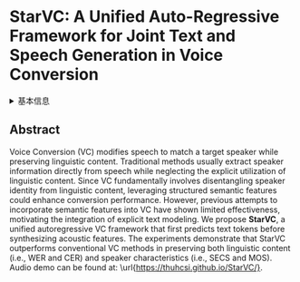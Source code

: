 # StarVC: A Unified Auto-Regressive Framework for Joint Text and Speech Generation in Voice Conversion

<details>
<summary>基本信息</summary>

- 标题: "StarVC: A Unified Auto-Regressive Framework for Joint Text and Speech Generation in Voice Conversion."
- 作者:
  - 01 Fengjin Li
  - 02 Jie Wang
  - 03 Yadong Niu
  - 04 Yongqing Wang
  - 05 Meng Meng
  - 06 Jian Luan
  - 07 Zhiyong Wu
- 链接:
  - [ArXiv](https://arxiv.org/abs/2506.02414v1)
  - [Publication]()
  - [Github]()
  - [Demo]()
- 文件:
  - [ArXiv:2506.02414v1](D:\Speech\Sapphire-TTS-Collection\Models\-VC\_PDF\2025.06.03_2506.02414v1_StarVC__A_Unified_Auto-Regressive_Framework_for_Joint_Text_and_Speech_Generation_in_Voice_Conversion.pdf)
  - [Publication] #TODO

</details>

## Abstract

Voice Conversion (VC) modifies speech to match a target speaker while preserving linguistic content.
Traditional methods usually extract speaker information directly from speech while neglecting the explicit utilization of linguistic content.
Since VC fundamentally involves disentangling speaker identity from linguistic content, leveraging structured semantic features could enhance conversion performance.
However, previous attempts to incorporate semantic features into VC have shown limited effectiveness, motivating the integration of explicit text modeling.
We propose **StarVC**, a unified autoregressive VC framework that first predicts text tokens before synthesizing acoustic features.
The experiments demonstrate that StarVC outperforms conventional VC methods in preserving both linguistic content (i.e., WER and CER) and speaker characteristics (i.e., SECS and MOS).
Audio demo can be found at: \url{https://thuhcsi.github.io/StarVC/}.
